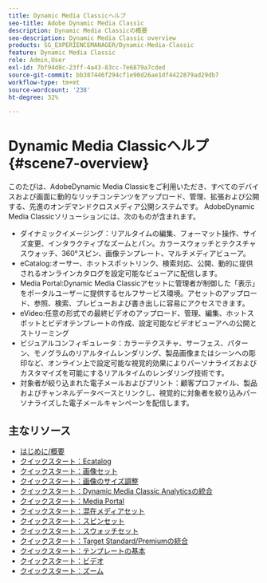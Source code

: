 ```yaml
---
title: Dynamic Media Classicヘルプ
seo-title: Adobe Dynamic Media Classic
description: Dynamic Media Classicの概要
seo-description: Dynamic Media Classic overview
products: SG_EXPERIENCEMANAGER/Dynamic-Media-Classic
feature: Dynamic Media Classic
role: Admin,User
exl-id: 7bf94d8c-23ff-4a43-83cc-7e6879a7cded
source-git-commit: bb387446f294cf1e90d26ae1df4422879ad29db7
workflow-type: tm+mt
source-wordcount: '238'
ht-degree: 32%

---
```


# Dynamic Media Classicヘルプ {#scene7-overview}

このたびは、AdobeDynamic Media Classicをご利用いただき、すべてのデバイスおよび画面に動的なリッチコンテンツをアップロード、管理、拡張および公開する、先進のオンデマンドクロスメディア公開システムです。 AdobeDynamic Media Classicソリューションには、次のものが含まれます。

* ダイナミックイメージング：リアルタイムの編集、フォーマット操作、サイズ変更、インタラクティブなズームとパン。カラースウォッチとテクスチャスウォッチ、360°スピン、画像テンプレート、マルチメディアビューア。
* eCatalog:オーサー、ホットスポットリンク、検索対応、公開、動的に提供されるオンラインカタログを設定可能なビューアに配信します。
* Media Portal:Dynamic Media Classicアセットに管理者が制御した「表示」をポータルユーザーに提供するセルフサービス環境。アセットのアップロード、参照、検索、プレビューおよび書き出しに容易にアクセスできます。
* eVideo:任意の形式での最終ビデオのアップロード、管理、編集、ホットスポットとビデオテンプレートの作成、設定可能なビデオビューアへの公開とストリーミング
* ビジュアルコンフィギュレータ：カラーテクスチャ、サーフェス、パターン、モノグラムのリアルタイムレンダリング、製品画像またはシーンへの彫印など、オンライン上で設定可能な視覚的効果によりパーソナライズおよびカスタマイズを可能にするリアルタイムのレンダリング技術です。
* 対象者が絞り込まれた電子メールおよびプリント：顧客プロファイル、製品およびチャンネルデータベースとリンクし、視覚的に対象者を絞り込みパーソナライズした電子メールキャンペーンを配信します。

## 主なリソース

* [はじめに/概要](/help/dmc-platform-overview.md)
* [クイックスタート：Ecatalog](/help/quick-start-ecatalog.md)
* [クイックスタート：画像セット](/help/quick-start-image-sets.md)
* [クイックスタート：画像のサイズ調整](/help/quick-start-image-sizing.md)
* [クイックスタート：Dynamic Media Classic Analyticsの統合](/help/quick-start-integrating-dmc-analytics.md)
* [クイックスタート：Media Portal](/help/quick-start-media-portal-administration.md)
* [クイックスタート：混在メディアセット](/help/quick-start-mixed-media-sets.md)
* [クイックスタート：スピンセット](/help/quick-start-spin-sets.md)
* [クイックスタート：スウォッチセット](/help/quick-start-swatch-sets.md)
* [クイックスタート：Target Standard/Premiumの統合](/help/quick-start-target-integration.md)
* [クイックスタート：テンプレートの基本](/help/quick-start-template-basics.md)
* [クイックスタート：ビデオ](/help/quick-start-video.md)
* [クイックスタート：ズーム](/help/quick-start-zoom.md)
